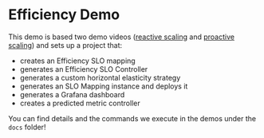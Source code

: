 # Efficiency Demo

This demo is based two demo videos ([reactive scaling](https://www.youtube.com/watch?v=qScTsLGyOi8) and [proactive scaling](https://www.youtube.com/watch?v=epgcMXS55tQ)) and sets up a project that:
* creates an Efficiency SLO mapping
* generates an Efficiency SLO Controller
* generates a custom horizontal elasticity strategy
* generates an SLO Mapping instance and deploys it
* generates a Grafana dashboard
* creates a predicted metric controller

You can find details and the commands we execute in the demos under the `docs` folder!
